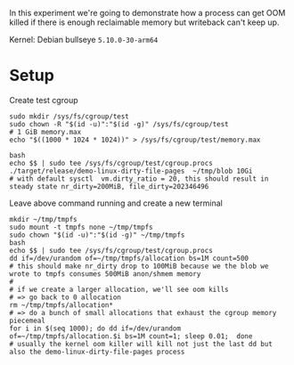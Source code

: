 In this experiment we're going to demonstrate how a process can get OOM killed
if there is enough reclaimable memory but writeback can't keep up.

Kernel: Debian bullseye `5.10.0-30-arm64`

# Setup

Create test cgroup
```
sudo mkdir /sys/fs/cgroup/test
sudo chown -R "$(id -u)":"$(id -g)" /sys/fs/cgroup/test
# 1 GiB memory.max
echo "$((1000 * 1024 * 1024))" > /sys/fs/cgroup/test/memory.max
```

```
bash
echo $$ | sudo tee /sys/fs/cgroup/test/cgroup.procs
./target/release/demo-linux-dirty-file-pages  ~/tmp/blob 10Gi
# with default sysctl  vm.dirty_ratio = 20, this should result in steady state nr_dirty=200MiB, file_dirty=202346496
```

Leave above command running and create a new terminal

```
mkdir ~/tmp/tmpfs
sudo mount -t tmpfs none ~/tmp/tmpfs
sudo chown "$(id -u)":"$(id -g)" ~/tmp/tmpfs
bash
echo $$ | sudo tee /sys/fs/cgroup/test/cgroup.procs
dd if=/dev/urandom of=~/tmp/tmpfs/allocation bs=1M count=500
# this should make nr_dirty drop to 100MiB because we the blob we wrote to tmpfs consumes 500MiB anon/shmem memory
#
# if we create a larger allocation, we'll see oom kills
# => go back to 0 allocation
rm ~/tmp/tmpfs/allocation*
# => do a bunch of small allocations that exhaust the cgroup memory piecemeal
for i in $(seq 1000); do dd if=/dev/urandom of=~/tmp/tmpfs/allocation.$i bs=1M count=1; sleep 0.01;  done
# usually the kernel oom killer will kill not just the last dd but also the demo-linux-dirty-file-pages process
```


